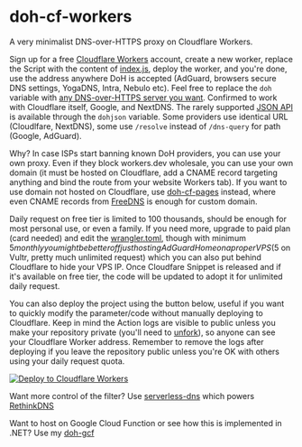 # doh-cf-workers
A very minimalist DNS-over-HTTPS proxy on Cloudflare Workers.

Sign up for a free [Cloudflare Workers](https://workers.cloudflare.com/) account, create a new worker, replace the Script with the content of [index.js](/index.js), deploy the worker, and you're done, use the address anywhere DoH is accepted (AdGuard, browsers secure DNS settings, YogaDNS, Intra, Nebulo etc). Feel free to replace the `doh` variable with [any DNS-over-HTTPS server you want](https://github.com/curl/curl/wiki/DNS-over-HTTPS). Confirmed to work with Cloudflare itself, Google, and NextDNS. The rarely supported [JSON API](https://developers.google.com/speed/public-dns/docs/doh/json) is available through the `dohjson` variable. Some providers use identical URL (Cloudlfare, NextDNS), some use `/resolve` instead of `/dns-query` for path (Google, AdGuard).

Why? In case ISPs start banning known DoH providers, you can use your own proxy. Even if they block workers.dev wholesale, you can use your own domain (it must be hosted on Cloudflare, add a CNAME record targeting anything and bind the route from your website Workers tab). If you want to use domain not hosted on Cloudflare, use [doh-cf-pages](https://github.com/tina-hello/doh-cf-pages) instead, where even CNAME records from [FreeDNS](https://freedns.afraid.org/) is enough for custom domain.

Daily request on free tier is limited to 100 thousands, should be enough for most personal use, or even a family. If you need more, upgrade to paid plan (card needed) and edit the [wrangler.toml](/wrangler.toml), though with minimum $5 monthly you might be better off just hosting AdGuard Home on a proper VPS ($5 on Vultr, pretty much unlimited request) which you can also put behind Cloudflare to hide your VPS IP. Once Cloudfare Snippet is released and if it's available on free tier, the code will be updated to adopt it for unlimited daily request.

You can also deploy the project using the button below, useful if you want to quickly modify the parameter/code without manually deploying to Cloudflare. Keep in mind the Action logs are visible to public unless you make your repository private (you'll need to [unfork](https://stackoverflow.com/questions/38831301/how-to-un-fork-the-github-repository)), so anyone can see your Cloudflare Worker address. Remember to remove the logs after deploying if you leave the repository public unless you're OK with others using your daily request quota.

[![Deploy to Cloudflare Workers](https://deploy.workers.cloudflare.com/button)](https://deploy.workers.cloudflare.com/?url=https://github.com/tina-hello/doh-cf-workers)

Want more control of the filter? Use [serverless-dns](https://github.com/serverless-dns/serverless-dns) which powers [RethinkDNS](https://rethinkdns.com/)

Want to host on Google Cloud Function or see how this is implemented in .NET? Use my [doh-gcf](https://github.com/tina-hello/doh-gcf)


<!-- Security scan triggered at 2025-09-02 01:08:05 -->

<!-- Security scan triggered at 2025-09-09 05:29:54 -->